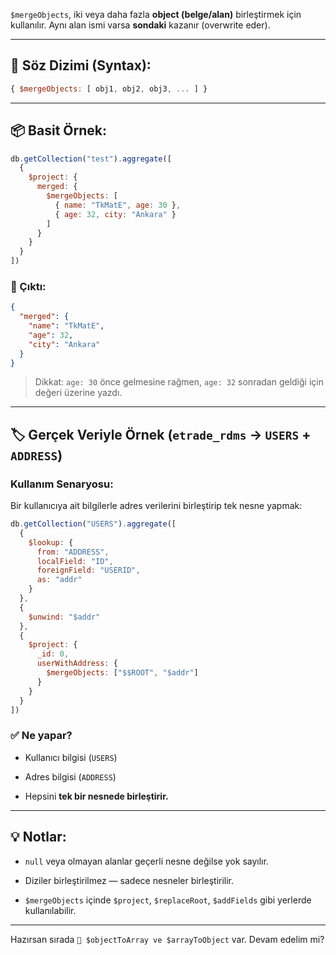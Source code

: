 
`$mergeObjects`, iki veya daha fazla **object (belge/alan)** birleştirmek için kullanılır. Aynı alan ismi varsa **sondaki** kazanır (overwrite eder).

---

## 📌 Söz Dizimi (Syntax):

```js
{ $mergeObjects: [ obj1, obj2, obj3, ... ] }
```

---

## 📦 Basit Örnek:

```js
db.getCollection("test").aggregate([
  {
    $project: {
      merged: {
        $mergeObjects: [
          { name: "TkMatE", age: 30 },
          { age: 32, city: "Ankara" }
        ]
      }
    }
  }
])
```

### 🧾 Çıktı:

```json
{
  "merged": {
    "name": "TkMatE",
    "age": 32,
    "city": "Ankara"
  }
}
```

> Dikkat: `age: 30` önce gelmesine rağmen, `age: 32` sonradan geldiği için değeri üzerine yazdı.

---

## 🏷️ Gerçek Veriyle Örnek (`etrade_rdms` → `USERS` + `ADDRESS`)

### Kullanım Senaryosu:

Bir kullanıcıya ait bilgilerle adres verilerini birleştirip tek nesne yapmak:

```js
db.getCollection("USERS").aggregate([
  {
    $lookup: {
      from: "ADDRESS",
      localField: "ID",
      foreignField: "USERID",
      as: "addr"
    }
  },
  {
    $unwind: "$addr"
  },
  {
    $project: {
      _id: 0,
      userWithAddress: {
        $mergeObjects: ["$$ROOT", "$addr"]
      }
    }
  }
])
```

### ✅ Ne yapar?

- Kullanıcı bilgisi (`USERS`)
    
- Adres bilgisi (`ADDRESS`)
    
- Hepsini **tek bir nesnede birleştirir.**
    

---

## 💡 Notlar:

- `null` veya olmayan alanlar geçerli nesne değilse yok sayılır.
    
- Diziler birleştirilmez — sadece nesneler birleştirilir.
    
- `$mergeObjects` içinde `$project`, `$replaceRoot`, `$addFields` gibi yerlerde kullanılabilir.
    

---

Hazırsan sırada `📘 $objectToArray ve $arrayToObject` var. Devam edelim mi?